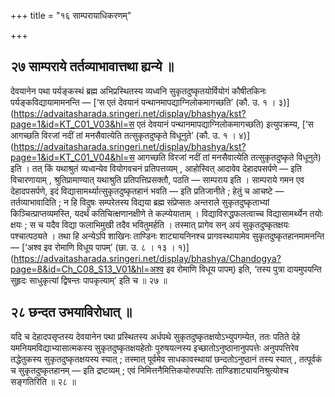 +++
title = "१६ साम्परायाधिकरणम्"

+++

## २७ साम्पराये तर्तव्याभावात्तथा ह्यन्ये ॥

देवयानेन पथा पर्यङ्कस्थं ब्रह्म अभिप्रस्थितस्य व्यध्वनि सुकृतदुष्कृतयोर्वियोगं कौषीतकिनः पर्यङ्कविद्यायामामनन्ति — [‘स एतं देवयानं पन्थानमापद्याग्निलोकमागच्छति’ (कौ. उ. १ । ३)](https://advaitasharada.sringeri.net/display/bhashya/kst?page=1&id=KT_C01_V03&hl=स एतं देवयानं पन्थानमापद्याग्निलोकमागच्छति) इत्युपक्रम्य, [‘स आगच्छति विरजां नदीं तां मनसैवात्येति तत्सुकृतदुष्कृते विधूनुते’ (कौ. उ. १ । ४)](https://advaitasharada.sringeri.net/display/bhashya/kst?page=1&id=KT_C01_V04&hl=स आगच्छति विरजां नदीं तां मनसैवात्येति तत्सुकृतदुष्कृते विधूनुते) इति । तत् किं यथाश्रुतं व्यध्वन्येव वियोगवचनं प्रतिपत्तव्यम् , आहोस्वित् आदावेव देहादपसर्पणे — इति विचारणायाम् , श्रुतिप्रामाण्यात् यथाश्रुति प्रतिपत्तिप्रसक्तौ, पठति — साम्पराय इति । साम्पराये गमन एव देहादपसर्पणे, इदं विद्यासामर्थ्यात्सुकृतदुष्कृतहानं भवति — इति प्रतिजानीते ; हेतुं च आचष्टे — तर्तव्याभावादिति ; न हि विदुषः सम्परेतस्य विद्यया ब्रह्म संप्रेप्सतः अन्तराले सुकृतदुष्कृताभ्यां किञ्चित्प्राप्तव्यमस्ति, यदर्थं कतिचित्क्षणानक्षीणे ते कल्प्येयाताम् । विद्याविरुद्धफलत्वाच्च विद्यासामर्थ्येन तयोः क्षयः ; स च यदैव विद्या फलाभिमुखी तदैव भवितुमर्हति । तस्मात् प्रागेव सन् अयं सुकृतदुष्कृतक्षयः पश्चात्पठ्यते । तथा हि अन्येऽपि शाखिनः ताण्डिनः शाट्यायनिनश्च प्रागवस्थायामेव सुकृतदुष्कृतहानमामनन्ति — [‘अश्व इव रोमाणि विधूय पापम्’ (छा. उ. ८ । १३ । १)](https://advaitasharada.sringeri.net/display/bhashya/Chandogya?page=8&id=Ch_C08_S13_V01&hl=अश्व इव रोमाणि विधूय पापम्) इति, ‘तस्य पुत्रा दायमुपयन्ति सुहृदः साधुकृत्यां द्विषन्तः पापकृत्याम्’ इति च ॥ २७ ॥

## २८ छन्दत उभयाविरोधात् ॥

यदि च देहादपसृप्तस्य देवयानेन पथा प्रस्थितस्य अर्धपथे सुकृतदुष्कृतक्षयोऽभ्युपगम्येत, ततः पतिते देहे यमनियमविद्याभ्यासात्मकस्य सुकृतदुष्कृतक्षयहेतोः पुरुषयत्नस्य इच्छातोऽनुष्ठानानुपपत्तेः अनुपपत्तिरेव तद्धेतुकस्य सुकृतदुष्कृतक्षयस्य स्यात् ; तस्मात् पूर्वमेव साधकावस्थायां छन्दतोऽनुष्ठानं तस्य स्यात् , तत्पूर्वकं च सुकृतदुष्कृतहानम् — इति द्रष्टव्यम् ; एवं निमित्तनैमित्तिकयोरुपपत्तिः ताण्डिशाट्यायनिश्रुत्योश्च सङ्गतिरिति ॥ २८ ॥
